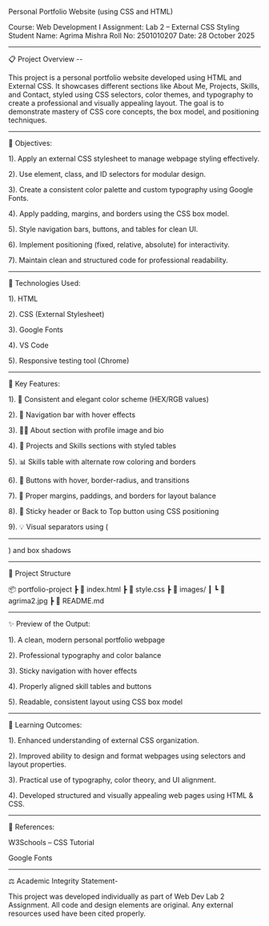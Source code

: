 Personal Portfolio Website (using CSS and HTML)


Course: Web Development I
Assignment: Lab 2 – External CSS Styling
Student Name: Agrima Mishra
Roll No: 2501010207
Date: 28 October 2025


---

📋 Project Overview --


This project is a personal portfolio website developed using HTML and External CSS.
It showcases different sections like About Me, Projects, Skills, and Contact, styled using CSS selectors, color themes, and typography to create a professional and visually appealing layout.
The goal is to demonstrate mastery of CSS core concepts, the box model, and positioning techniques.


---

🎯 Objectives:



1). Apply an external CSS stylesheet to manage webpage styling effectively.

2). Use element, class, and ID selectors for modular design.

3). Create a consistent color palette and custom typography using Google Fonts.

4). Apply padding, margins, and borders using the CSS box model.

5). Style navigation bars, buttons, and tables for clean UI.

6). Implement positioning (fixed, relative, absolute) for interactivity.

7). Maintain clean and structured code for professional readability.



---

🧰 Technologies Used:



1). HTML

2). CSS (External Stylesheet)

3). Google Fonts

4). VS Code

5). Responsive testing tool (Chrome)



---

🧩 Key Features:



1). 🎨 Consistent and elegant color scheme (HEX/RGB values)

2). 🧭 Navigation bar with hover effects

3). 🧍‍♀️ About section with profile image and bio

4). 💼 Projects and Skills sections with styled tables

5). 📊 Skills table with alternate row coloring and borders

6). 🔘 Buttons with hover, border-radius, and transitions

7). 📏 Proper margins, paddings, and borders for layout balance

8). 📌 Sticky header or Back to Top button using CSS positioning

9). 💡 Visual separators using (<HR>) and box shadows



---

📁 Project Structure


📦 portfolio-project
 ┣ 📜 index.html
 ┣ 📜 style.css
 ┣ 📂 images/
 ┃ ┗ 📸 agrima2.jpg
 ┣ 📜 README.md


---


✨ Preview of the Output:



1). A clean, modern personal portfolio webpage

2). Professional typography and color balance

3). Sticky navigation with hover effects

4). Properly aligned skill tables and buttons

5). Readable, consistent layout using CSS box model



---

🧠 Learning Outcomes:



1). Enhanced understanding of external CSS organization.

2). Improved ability to design and format webpages using selectors and layout properties.

3). Practical use of typography, color theory, and UI alignment.

4). Developed structured and visually appealing web pages using HTML & CSS.



---

🧾 References:



W3Schools – CSS Tutorial

Google Fonts

---

⚖️ Academic Integrity Statement-

This project was developed individually as part of Web Dev Lab 2 Assignment.
All code and design elements are original. Any external resources used have been cited properly.

